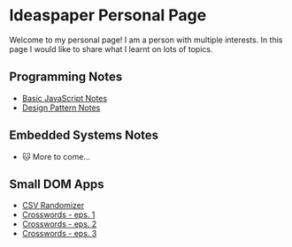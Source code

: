 # Ideaspaper Personal Page

Welcome to my personal page! I am a person with multiple interests. In this page I would like to share what I learnt on lots of topics.

## Programming Notes

- [Basic JavaScript Notes](https://github.com/ideaspaper/class-notes-p0)
- [Design Pattern Notes](https://github.com/ideaspaper/design-pattern-notes)

## Embedded Systems Notes

- :cat: More to come...

## Small DOM Apps

- [CSV Randomizer](https://ideaspaper.github.io/csv-randomizer/)
- [Crosswords - eps. 1](https://ideaspaper.github.io/crosswords-1/)
- [Crosswords - eps. 2](https://ideaspaper.github.io/crosswords-2/)
- [Crosswords - eps. 3](https://ideaspaper.github.io/crosswords-3/)

<script type="text/javascript" src="https://platform.linkedin.com/badges/js/profile.js" async defer>

</script>
